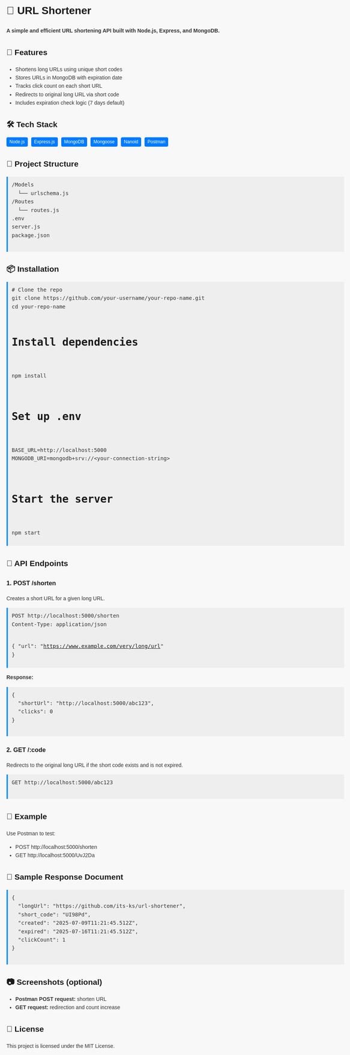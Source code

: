 <!DOCTYPE html>
<html lang="en">
<head>
  <meta charset="UTF-8">
  <title></title>
  <style>
    body {
      font-family: Arial, sans-serif;
      max-width: 900px;
      margin: auto;
      padding: 30px;
      line-height: 1.6;
      background: #f8f8f8;
      color: #333;
    }
    h1, h2, h3 {
      color: #1a1a1a;
    }
    code {
      background-color: #eee;
      padding: 2px 6px;
      border-radius: 4px;
    }
    pre {
      background: #eee;
      padding: 10px;
      overflow-x: auto;
      border-left: 4px solid #2196f3;
    }
    .badge {
      display: inline-block;
      background: #007bff;
      color: white;
      padding: 3px 8px;
      border-radius: 4px;
      font-size: 12px;
      margin-right: 5px;
    }
  </style>
</head>
<body>

  <h1>🔗 URL Shortener</h1>
  <p><strong>A simple and efficient URL shortening API built with Node.js, Express, and MongoDB.</strong></p>

  <h2>🚀 Features</h2>
  <ul>
    <li>Shortens long URLs using unique short codes</li>
    <li>Stores URLs in MongoDB with expiration date</li>
    <li>Tracks click count on each short URL</li>
    <li>Redirects to original long URL via short code</li>
    <li>Includes expiration check logic (7 days default)</li>
  </ul>

  <h2>🛠️ Tech Stack</h2>
  <span class="badge">Node.js</span>
  <span class="badge">Express.js</span>
  <span class="badge">MongoDB</span>
  <span class="badge">Mongoose</span>
  <span class="badge">Nanoid</span>
  <span class="badge">Postman</span>

  <h2>📁 Project Structure</h2>
  <pre>
/Models
  └── urlschema.js
/Routes
  └── routes.js
.env
server.js
package.json
  </pre>

  <h2>📦 Installation</h2>
  <pre>
# Clone the repo
git clone https://github.com/your-username/your-repo-name.git
cd your-repo-name

# Install dependencies
npm install

# Set up .env
BASE_URL=http://localhost:5000
MONGODB_URI=mongodb+srv://&lt;your-connection-string&gt;

# Start the server
npm start
  </pre>

  <h2>📨 API Endpoints</h2>

  <h3>1. POST /shorten</h3>
  <p>Creates a short URL for a given long URL.</p>
  <pre>
POST http://localhost:5000/shorten
Content-Type: application/json

{
  "url": "https://www.example.com/very/long/url"
}
  </pre>
  <p><strong>Response:</strong></p>
  <pre>
{
  "shortUrl": "http://localhost:5000/abc123",
  "clicks": 0
}
  </pre>

  <h3>2. GET /:code</h3>
  <p>Redirects to the original long URL if the short code exists and is not expired.</p>
  <pre>
GET http://localhost:5000/abc123
  </pre>

  <h2>📌 Example</h2>
  <p>Use Postman to test:</p>
  <ul>
    <li>POST http://localhost:5000/shorten</li>
    <li>GET http://localhost:5000/UvJ2Da</li>
  </ul>

  <h2>🧪 Sample Response Document</h2>
  <pre>
{
  "longUrl": "https://github.com/its-ks/url-shortener",
  "short_code": "UI98Pd",
  "created": "2025-07-09T11:21:45.512Z",
  "expired": "2025-07-16T11:21:45.512Z",
  "clickCount": 1
}
  </pre>

  <h2>📷 Screenshots (optional)</h2>
  <ul>
    <li><strong>Postman POST request:</strong> shorten URL</li>
    <li><strong>GET request:</strong> redirection and count increase</li>
  </ul>

  <h2>📄 License</h2>
  <p>This project is licensed under the MIT License.</p>

</body>
</html>
